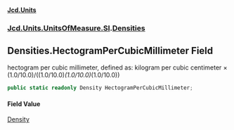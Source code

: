 #### [Jcd.Units](index.md 'index')
### [Jcd.Units.UnitsOfMeasure.SI](Jcd.Units.UnitsOfMeasure.SI.md 'Jcd.Units.UnitsOfMeasure.SI').[Densities](Densities.md 'Jcd.Units.UnitsOfMeasure.SI.Densities')

## Densities.HectogramPerCubicMillimeter Field

hectogram per cubic millimeter, defined as: kilogram per cubic centimeter × (1.0/10.0)/((1.0/10.0)*(1.0/10.0)*(1.0/10.0))

```csharp
public static readonly Density HectogramPerCubicMillimeter;
```

#### Field Value
[Density](Density.md 'Jcd.Units.UnitTypes.Density')